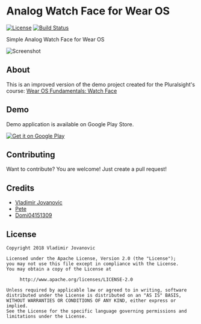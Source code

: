 # Analog Watch Face for Wear OS
[![License](https://img.shields.io/badge/License-Apache%202.0-blue.svg)](https://github.com/VladimirWrites/AnalogWatchFace/blob/master/LICENSE)
[![Build Status](https://app.bitrise.io/app/ea7dba78a72518e8.svg?token=rkRt-ObMU-Km5xrilW5Ezg&branch=master)](https://app.bitrise.io/app/ea7dba78a72518e8#/builds)

Simple Analog Watch Face for Wear OS

![Screenshot](https://i.imgur.com/5oRCGaP.png)

About
-------

This is an improved version of the demo project created for the Pluralsight's course: [Wear OS Fundamentals: Watch Face](https://app.pluralsight.com/library/courses/wear-os-fundamentals-watch-face)

Demo
-----

Demo application is available on Google Play Store.

<a href='https://play.google.com/store/apps/details?id=com.vlad1m1r.watchface'>
    <img alt='Get it on Google Play' src='http://i.imgur.com/tka3Exw.png'/>
</a>

Contributing
-------

Want to contribute? You are welcome! 
Just create a pull request!

Credits
-------

+ [Vladimir Jovanovic](https://github.com/VladimirWrites)
+ [Pete](https://github.com/PRosenb)
+ [Domi04151309](https://github.com/Domi04151309)

License
-------

    Copyright 2018 Vladimir Jovanovic

    Licensed under the Apache License, Version 2.0 (the "License");
    you may not use this file except in compliance with the License.
    You may obtain a copy of the License at

         http://www.apache.org/licenses/LICENSE-2.0

    Unless required by applicable law or agreed to in writing, software
    distributed under the License is distributed on an "AS IS" BASIS,
    WITHOUT WARRANTIES OR CONDITIONS OF ANY KIND, either express or implied.
    See the License for the specific language governing permissions and
    limitations under the License.
